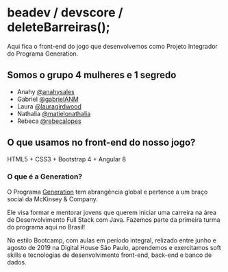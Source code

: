 # beadev / devscore / deleteBarreiras();
Aqui fica o front-end do jogo que desenvolvemos como Projeto Integrador do Programa Generation.

## Somos o grupo 4 mulheres e 1 segredo

* Anahy [@anahysales](https://github.com/anahysales) 
* Gabriel [@gabrielANM](https://github.com/gabrielANM)
* Laura [@lauragirdwood](https://github.com/lauragirdwood)
* Nathalia [@matielonathalia](https://github.com/matielonathalia)
* Rebeca [@rebecalopes](https://github.com/rebecalopes)

## O que usamos no front-end do nosso jogo?
HTML5 + CSS3 + Bootstrap 4 + Angular 8

### O que é a Generation?
O Programa [Generation](https://brazil.generation.org/) tem abrangência global e pertence a um braço social da McKinsey & Company. 

Ele visa formar e mentorar jovens que querem iniciar uma carreira na área de Desenvolvimento Full Stack com Java. Fazemos parte da primeira turma do programa aqui no Brasil! 

No estilo Bootcamp, com aulas em período integral, relizado entre junho e agosto de 2019 na Digital House São Paulo, aprendemos e exercitamos soft skills e tecnologias de desenvolvimento front-end, back-end e banco de dados.
